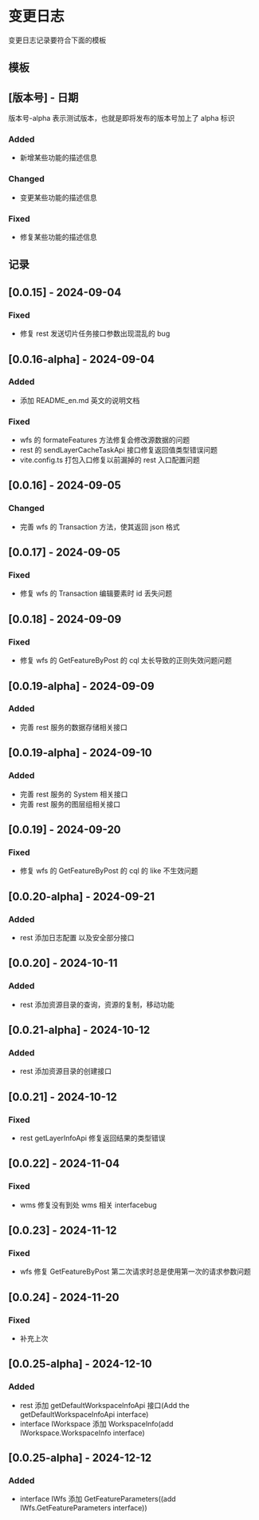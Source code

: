 # 变更日志

变更日志记录要符合下面的模板

## 模板

## [版本号] - 日期

版本号-alpha 表示测试版本，也就是即将发布的版本号加上了 alpha 标识

### Added

- 新增某些功能的描述信息

### Changed

- 变更某些功能的描述信息

### Fixed

- 修复某些功能的描述信息

## 记录

## [0.0.15] - 2024-09-04

### Fixed

- 修复 rest 发送切片任务接口参数出现混乱的 bug

## [0.0.16-alpha] - 2024-09-04

### Added

- 添加 README_en.md 英文的说明文档

### Fixed

- wfs 的 formateFeatures 方法修复会修改源数据的问题
- rest 的 sendLayerCacheTaskApi 接口修复返回值类型错误问题
- vite.config.ts 打包入口修复以前漏掉的 rest 入口配置问题

## [0.0.16] - 2024-09-05

### Changed

- 完善 wfs 的 Transaction 方法，使其返回 json 格式

## [0.0.17] - 2024-09-05

### Fixed

- 修复 wfs 的 Transaction 编辑要素时 id 丢失问题

## [0.0.18] - 2024-09-09

### Fixed

- 修复 wfs 的 GetFeatureByPost 的 cql 太长导致的正则失效问题问题

## [0.0.19-alpha] - 2024-09-09

### Added

- 完善 rest 服务的数据存储相关接口

## [0.0.19-alpha] - 2024-09-10

### Added

- 完善 rest 服务的 System 相关接口
- 完善 rest 服务的图层组相关接口

## [0.0.19] - 2024-09-20

### Fixed

- 修复 wfs 的 GetFeatureByPost 的 cql 的 like 不生效问题

## [0.0.20-alpha] - 2024-09-21

### Added

- rest 添加日志配置 以及安全部分接口

## [0.0.20] - 2024-10-11

### Added

- rest 添加资源目录的查询，资源的复制，移动功能

## [0.0.21-alpha] - 2024-10-12

### Added

- rest 添加资源目录的创建接口

## [0.0.21] - 2024-10-12

### Fixed

- rest getLayerInfoApi 修复返回结果的类型错误

## [0.0.22] - 2024-11-04

### Fixed

- wms 修复没有到处 wms 相关 interfacebug

## [0.0.23] - 2024-11-12

### Fixed

- wfs 修复 GetFeatureByPost 第二次请求时总是使用第一次的请求参数问题

## [0.0.24] - 2024-11-20

### Fixed

- 补充上次

## [0.0.25-alpha] - 2024-12-10

### Added

- rest 添加 getDefaultWorkspaceInfoApi 接口(Add the getDefaultWorkspaceInfoApi interface)
- interface IWorkspace 添加 WorkspaceInfo(add IWorkspace.WorkspaceInfo interface)

## [0.0.25-alpha] - 2024-12-12

### Added

- interface IWfs 添加 GetFeatureParameters((add IWfs.GetFeatureParameters interface))
